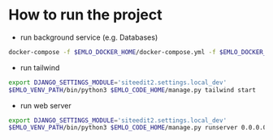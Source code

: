 # How to run the project
* run background service (e.g. Databases)
```bash
docker-compose -f $EMLO_DOCKER_HOME/docker-compose.yml -f $EMLO_DOCKER_HOME/docker-compose-dev.yml up db chrome
```

* run tailwind 
```bash
export DJANGO_SETTINGS_MODULE='siteedit2.settings.local_dev'
$EMLO_VENV_PATH/bin/python3 $EMLO_CODE_HOME/manage.py tailwind start
```

* run web server
```bash
export DJANGO_SETTINGS_MODULE='siteedit2.settings.local_dev'
$EMLO_VENV_PATH/bin/python3 $EMLO_CODE_HOME/manage.py runserver 0.0.0.0:8020
```

